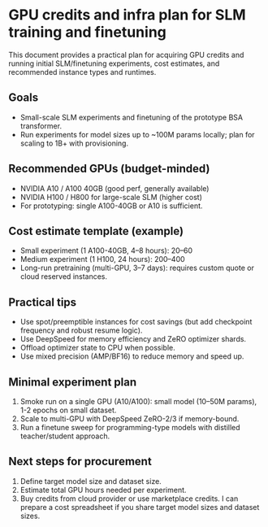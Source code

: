 # GPU credits and infra plan for SLM training and finetuning

This document provides a practical plan for acquiring GPU credits and running initial SLM/finetuning experiments, cost estimates, and recommended instance types and runtimes.

## Goals
- Small-scale SLM experiments and finetuning of the prototype BSA transformer.
- Run experiments for model sizes up to ~100M params locally; plan for scaling to 1B+ with provisioning.

## Recommended GPUs (budget-minded)
- NVIDIA A10 / A100 40GB (good perf, generally available)
- NVIDIA H100 / H800 for large-scale SLM (higher cost)
- For prototyping: single A100-40GB or A10 is sufficient.

## Cost estimate template (example)
- Small experiment (1 A100-40GB, 4–8 hours): $20–$60
- Medium experiment (1 H100, 24 hours): $200–$400
- Long-run pretraining (multi-GPU, 3–7 days): requires custom quote or cloud reserved instances.

## Practical tips
- Use spot/preemptible instances for cost savings (but add checkpoint frequency and robust resume logic).
- Use DeepSpeed for memory efficiency and ZeRO optimizer shards.
- Offload optimizer state to CPU when possible.
- Use mixed precision (AMP/BF16) to reduce memory and speed up.

## Minimal experiment plan
1. Smoke run on a single GPU (A10/A100): small model (10–50M params), 1-2 epochs on small dataset.
2. Scale to multi-GPU with DeepSpeed ZeRO-2/3 if memory-bound.
3. Run a finetune sweep for programming-type models with distilled teacher/student approach.

## Next steps for procurement
1. Define target model size and dataset size.
2. Estimate total GPU hours needed per experiment.
3. Buy credits from cloud provider or use marketplace credits. I can prepare a cost spreadsheet if you share target model sizes and dataset sizes.
